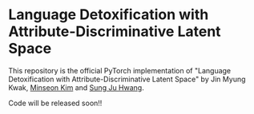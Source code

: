 # Language Detoxification with Attribute-Discriminative Latent Space

This repository is the official PyTorch implementation of "Language Detoxification with Attribute-Discriminative Latent Space" by Jin Myung Kwak, [Minseon Kim](https://kim-minseon.github.io) and [Sung Ju Hwang](http://www.sungjuhwang.com).

Code will be released soon!!
